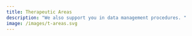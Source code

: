 ```yaml
---
title: Therapeutic Areas
description: "We also support you in data management procedures. "
image: /images/t-areas.svg
---
```

